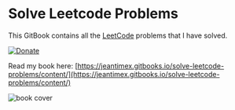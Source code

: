 # Solve Leetcode Problems

This GitBook contains all the [LeetCode](https://leetcode.com/) problems that I have solved.

[![Donate](https://img.shields.io/badge/Donate-PayPal-green.svg)](https://www.paypal.com/cgi-bin/webscr?cmd=_s-xclick&hosted_button_id=BFXQGY77CV3T2)

Read my book here: [https://jeantimex.gitbooks.io/solve-leetcode-problems/content/](https://jeantimex.gitbooks.io/solve-leetcode-problems/content/)

![book cover](https://jeantimex.gitbooks.io/solve-leetcode-problems/content/book-cover.png)
